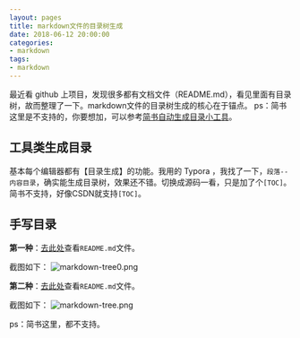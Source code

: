 ```yaml
---
layout: pages
title: markdown文件的目录树生成
date: 2018-06-12 20:00:00
categories:
- markdown
tags:
- markdown
---
```

最近看 github 上项目，发现很多都有文档文件（README.md），看见里面有目录树，故而整理了一下。markdown文件的目录树生成的核心在于锚点。
ps：简书这里是不支持的，你要想加，可以参考[简书自动生成目录小工具](https://www.jianshu.com/p/d02157db09d2)。
<!-- more -->

## 工具类生成目录

基本每个编辑器都有【目录生成】的功能。我用的 Typora ，我找了一下，`段落--内容目录`，确实能生成目录树，效果还不错。切换成源码一看，只是加了个`[TOC]`。简书不支持，好像CSDN就支持`[TOC]`。

## 手写目录

**第一种**：[去此处](https://github.com/woaiwojia321314/woaiwojia321314.github.io/tree/master)查看`README.md`文件。

截图如下：
![markdown-tree0.png](https://upload-images.jianshu.io/upload_images/1464420-030e20e279f59edb.png?imageMogr2/auto-orient/strip%7CimageView2/2/w/1240)

**第二种**：[去此处](https://github.com/nieweidong/fetool)查看`README.md`文件。

截图如下：
![markdown-tree.png](https://upload-images.jianshu.io/upload_images/1464420-bf6448d851134225.png?imageMogr2/auto-orient/strip%7CimageView2/2/w/1240)

ps：简书这里，都不支持。